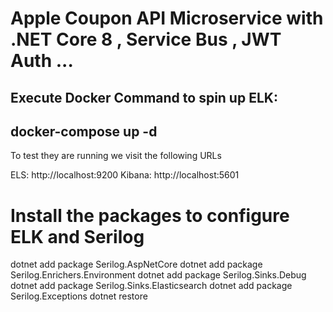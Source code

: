 # Apple Coupon API Microservice with .NET Core 8 , Service Bus , JWT Auth ... 
## Execute Docker Command to spin up ELK:
  ## docker-compose up -d

To test they are running we visit the following URLs

ELS: http://localhost:9200
Kibana: http://localhost:5601  

# Install the packages to configure ELK and Serilog
  dotnet add package Serilog.AspNetCore
  dotnet add package Serilog.Enrichers.Environment
  dotnet add package Serilog.Sinks.Debug
  dotnet add package Serilog.Sinks.Elasticsearch
  dotnet add package Serilog.Exceptions
  dotnet restore
